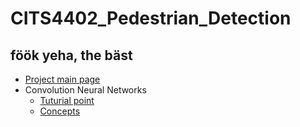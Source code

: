 # CITS4402_Pedestrian_Detection
## föök yeha, the bäst 


* [Project main page](http://teaching.csse.uwa.edu.au/units/CITS4402/labs/project/project2018.html)
* Convolution Neural Networks
  * [Tuturial point](https://www.tutorialspoint.com/artificial_neural_network/artificial_neural_network_basic_concepts.htm)
  * [Concepts](https://jalammar.github.io/visual-interactive-guide-basics-neural-networks/)

